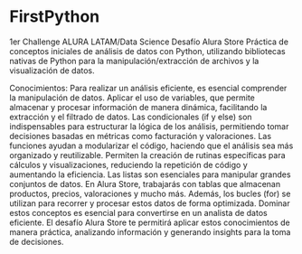 # FirstPython
1er Challenge ALURA LATAM/Data Science
Desafío Alura Store
Práctica de conceptos iniciales de análisis de datos con Python, utilizando bibliotecas nativas de Python para la manipulación/extracción de archivos y la visualización de datos.

Conocimientos:
Para realizar un análisis eficiente, es esencial comprender la manipulación de datos.
Aplicar el uso de variables, que permite almacenar y procesar información de manera dinámica, facilitando la extracción y el filtrado de datos.
Las condicionales (if y else) son indispensables para estructurar la lógica de los análisis, permitiendo tomar decisiones basadas en métricas como facturación y valoraciones.
Las funciones ayudan a modularizar el código, haciendo que el análisis sea más organizado y reutilizable. Permiten la creación de rutinas específicas para cálculos y visualizaciones, reduciendo la repetición de código y aumentando la eficiencia.
Las listas son esenciales para manipular grandes conjuntos de datos. En Alura Store, trabajarás con tablas que almacenan productos, precios, valoraciones y mucho más. Además, los bucles (for) se utilizan para recorrer y procesar estos datos de forma optimizada.
Dominar estos conceptos es esencial para convertirse en un analista de datos eficiente. El desafío Alura Store te permitirá aplicar estos conocimientos de manera práctica, analizando información y generando insights para la toma de decisiones.

